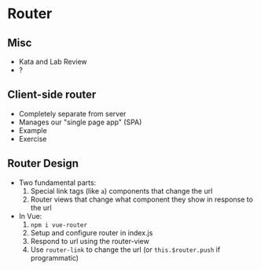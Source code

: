 Router
===

## Misc

* Kata and Lab Review
* ?

## Client-side router

* Completely separate from server
* Manages our "single page app" (SPA)
* Example
* Exercise

## Router Design

* Two fundamental parts:
    1. Special link tags (like `a`) components that change the url
    2. Router views that change what component they show in response to the url
* In Vue:
    1. `npm i vue-router`
    1. Setup and configure router in index.js
    1. Respond to url using the router-view
    1. Use `router-link` to change the url (or `this.$router.push` if programmatic)
